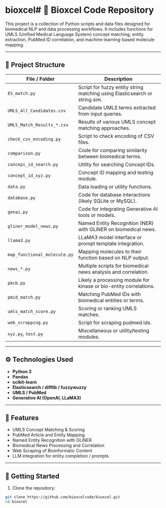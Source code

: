 # bioxcel# 🧬 Bioxcel Code Repository

This project is a collection of Python scripts and data files designed for biomedical NLP and data processing workflows. It includes functions for UMLS (Unified Medical Language System) concept matching, entity extraction, PubMed ID correlation, and machine learning-based molecule mapping.

---

## 📂 Project Structure

| File / Folder                  | Description                                                                 |
|-------------------------------|-----------------------------------------------------------------------------|
| `ES_match.py`                 | Script for fuzzy entity string matching using Elasticsearch or string sim. |
| `UMLS_All_Candidates.csv`     | Candidate UMLS terms extracted from input queries.                          |
| `UMLS_Match_Results_*.csv`    | Results of various UMLS concept matching approaches.                        |
| `check_csv_encoding.py`       | Script to check encoding of CSV files.                                     |
| `comparison.py`               | Code for comparing similarity between biomedical terms.                    |
| `concepi_id_search.py`        | Utility for searching Concept IDs.                                         |
| `concept_id_xyz.py`           | Concept ID mapping and testing module.                                     |
| `data.py`                     | Data loading or utility functions.                                         |
| `database.py`                 | Code for database interactions (likely SQLite or MySQL).                   |
| `genai.py`                    | Code for integrating Generative AI tools or models.                        |
| `gliner_model_news.py`        | Named Entity Recognition (NER) with GLiNER on biomedical news.             |
| `llama3.py`                   | LLaMA3 model interface or prompt template integration.                     |
| `map_functional_molecule.py` | Mapping molecules to their function based on NLP output.                   |
| `news_*.py`                   | Multiple scripts for biomedical news analysis and correlation.             |
| `pkcb.py`                     | Likely a processing module for kinase or bio-entity correlations.          |
| `pmid_match.py`               | Matching PubMed IDs with biomedical entities or terms.                     |
| `umls_match_score.py`         | Scoring or ranking UMLS matches.                                           |
| `web_scrapping.py`            | Script for scraping pudmed ids.                                   |
| `xyz.py`, `test.py`           | Miscellaneous or utility/testing modules.                                  |

---

## ⚙️ Technologies Used

- **Python 3**
- **Pandas**
- **scikit-learn**
- **Elasticsearch / difflib / fuzzywuzzy**
- **UMLS / PubMed**
- **Generative AI (OpenAI, LLaMA3)**

---

## 🚀 Features

- UMLS Concept Matching & Scoring  
- PubMed Article and Entity Mapping  
- Named Entity Recognition with GLiNER  
- Biomedical News Processing and Correlation  
- Web Scraping of Bioinformatic Content  
- LLM integration for entity completion / prompts

---

## 🧪 Getting Started

1. Clone the repository:

```bash
git clone https://github.com/bioxcelcode/bioxcel.git
cd bioxcel

